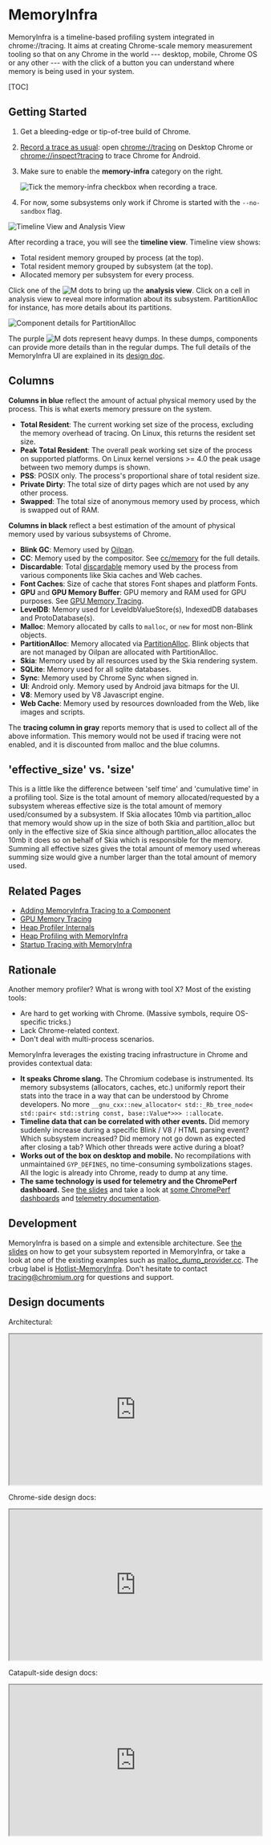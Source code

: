 # MemoryInfra

MemoryInfra is a timeline-based profiling system integrated in chrome://tracing.
It aims at creating Chrome-scale memory measurement tooling so that on any
Chrome in the world --- desktop, mobile, Chrome OS or any other --- with the
click of a button you can understand where memory is being used in your system.

[TOC]

## Getting Started

 1. Get a bleeding-edge or tip-of-tree build of Chrome.

 2. [Record a trace as usual][record-trace]: open [chrome://tracing][tracing]
    on Desktop Chrome or [chrome://inspect?tracing][inspect-tracing] to trace
    Chrome for Android.

 3. Make sure to enable the **memory-infra** category on the right.

      ![Tick the memory-infra checkbox when recording a trace.][memory-infra-box]

 4. For now, some subsystems only work if Chrome is started with the
    `--no-sandbox` flag. 
    <!-- TODO(primiano) TODO(ssid): https://crbug.com/461788 -->

[record-trace]:     https://sites.google.com/a/chromium.org/dev/developers/how-tos/trace-event-profiling-tool/recording-tracing-runs
[tracing]:          chrome://tracing
[inspect-tracing]:  chrome://inspect?tracing
[memory-infra-box]: https://storage.googleapis.com/chromium-docs.appspot.com/1c6d1886584e7cc6ffed0d377f32023f8da53e02

![Timeline View and Analysis View][tracing-views]

After recording a trace, you will see the **timeline view**. Timeline view
shows:

 * Total resident memory grouped by process (at the top).
 * Total resident memory grouped by subsystem (at the top).
 * Allocated memory per subsystem for every process.

Click one of the ![M][m-blue] dots to bring up the **analysis view**. Click
on a cell in analysis view to reveal more information about its subsystem.
PartitionAlloc for instance, has more details about its partitions.

![Component details for PartitionAlloc][partalloc-details]

The purple ![M][m-purple] dots represent heavy dumps. In these dumps, components
can provide more details than in the regular dumps. The full details of the
MemoryInfra UI are explained in its [design doc][mi-ui-doc].

[tracing-views]:     https://storage.googleapis.com/chromium-docs.appspot.com/db12015bd262385f0f8bd69133330978a99da1ca
[m-blue]:            https://storage.googleapis.com/chromium-docs.appspot.com/b60f342e38ff3a3767bbe4c8640d96a2d8bc864b
[partalloc-details]: https://storage.googleapis.com/chromium-docs.appspot.com/02eade61d57c83f8ef8227965513456555fc3324
[m-purple]:          https://storage.googleapis.com/chromium-docs.appspot.com/d7bdf4d16204c293688be2e5a0bcb2bf463dbbc3
[mi-ui-doc]:         https://docs.google.com/document/d/1b5BSBEd1oB-3zj_CBAQWiQZ0cmI0HmjmXG-5iNveLqw/edit

## Columns

**Columns in blue** reflect the amount of actual physical memory used by the
process. This is what exerts memory pressure on the system.

 * **Total Resident**: The current working set size of the process, excluding
   the memory overhead of tracing. On Linux, this returns the resident set size.
 * **Peak Total Resident**: The overall peak working set size of the process on
   supported platforms. On Linux kernel versions >= 4.0 the peak usage between
   two memory dumps is shown.
 * **PSS**: POSIX only. The process's proportional share of total resident size.
 * **Private Dirty**: The total size of dirty pages which are not used by any
   other process.
 * **Swapped**: The total size of anonymous memory used by process, which is
   swapped out of RAM.

**Columns in black** reflect a best estimation of the amount of physical
memory used by various subsystems of Chrome.

 * **Blink GC**: Memory used by [Oilpan][oilpan].
 * **CC**: Memory used by the compositor.
   See [cc/memory][cc-memory] for the full details.
 * **Discardable**: Total [discardable][discardable] memory used by the process
   from various components like Skia caches and Web caches.
 * **Font Caches**: Size of cache that stores Font shapes and platform Fonts.
 * **GPU** and **GPU Memory Buffer**: GPU memory and RAM used for GPU purposes.
   See [GPU Memory Tracing][gpu-memory].
 * **LevelDB**: Memory used for LeveldbValueStore(s), IndexedDB databases and
   ProtoDatabase(s).
 * **Malloc**: Memory allocated by calls to `malloc`, or `new` for most
     non-Blink objects.
 * **PartitionAlloc**: Memory allocated via [PartitionAlloc][partalloc].
   Blink objects that are not managed by Oilpan are allocated with
   PartitionAlloc.
 * **Skia**: Memory used by all resources used by the Skia rendering system.
 * **SQLite**: Memory used for all sqlite databases.
 * **Sync**: Memory used by Chrome Sync when signed in.
 * **UI**: Android only. Memory used by Android java bitmaps for the UI.
 * **V8**: Memory used by V8 Javascript engine.
 * **Web Cache**: Memory used by resources downloaded from the Web, like images
   and scripts.

The **tracing column in gray** reports memory that is used to collect all of the
above information. This memory would not be used if tracing were not enabled,
and it is discounted from malloc and the blue columns.

<!-- TODO(primiano): Improve this. https://crbug.com/??? -->

[oilpan]:     /third_party/WebKit/Source/platform/heap/BlinkGCDesign.md
[discardable]:base/memory/discardable_memory.h
[cc-memory]:  probe-cc.md
[gpu-memory]: probe-gpu.md
[partalloc]:  /base/allocator/partition_allocator/PartitionAlloc.md

## 'effective\_size' vs. 'size'

This is a little like the difference between 'self time' and 'cumulative time'
in a profiling tool. Size is the total amount of memory allocated/requested
by a subsystem whereas effective size is the total amount of memory
used/consumed by a subsystem. If Skia allocates 10mb via partition_alloc
that memory would show up in the size of both Skia and partition_alloc
but only in the effective size of Skia since although partition_alloc
allocates the 10mb it does so on behalf of Skia which is responsible
for the memory. Summing all effective sizes gives the total amount of
memory used whereas summing size would give a number larger than the total
amount of memory used.

## Related Pages

 * [Adding MemoryInfra Tracing to a Component](adding_memory_infra_tracing.md)
 * [GPU Memory Tracing](probe-gpu.md)
 * [Heap Profiler Internals](heap_profiler_internals.md)
 * [Heap Profiling with MemoryInfra](heap_profiler.md)
 * [Startup Tracing with MemoryInfra](memory_infra_startup_tracing.md)

## Rationale

Another memory profiler? What is wrong with tool X?
Most of the existing tools:

 * Are hard to get working with Chrome. (Massive symbols, require OS-specific
   tricks.)
 * Lack Chrome-related context.
 * Don't deal with multi-process scenarios.

MemoryInfra leverages the existing tracing infrastructure in Chrome and provides
contextual data:

 * **It speaks Chrome slang.**
   The Chromium codebase is instrumented. Its memory subsystems (allocators,
   caches, etc.) uniformly report their stats into the trace in a way that can
   be understood by Chrome developers. No more
   `__gnu_cxx::new_allocator< std::_Rb_tree_node< std::pair< std::string const, base::Value*>>> ::allocate`.
 * **Timeline data that can be correlated with other events.**
   Did memory suddenly increase during a specific Blink / V8 / HTML parsing
   event? Which subsystem increased? Did memory not go down as expected after
   closing a tab? Which other threads were active during a bloat?
 * **Works out of the box on desktop and mobile.**
   No recompilations with unmaintained `GYP_DEFINES`, no time-consuming
   symbolizations stages. All the logic is already into Chrome, ready to dump at
   any time.
 * **The same technology is used for telemetry and the ChromePerf dashboard.**
   See [the slides][chromeperf-slides] and take a look at
   [some ChromePerf dashboards][chromeperf] and
   [telemetry documentation][telemetry].

[chromeperf-slides]: https://docs.google.com/presentation/d/1OyxyT1sfg50lA36A7ibZ7-bBRXI1kVlvCW0W9qAmM_0/present?slide=id.gde150139b_0_137
[chromeperf]:        https://chromeperf.appspot.com/report?sid=3b54e60c9951656574e19252fadeca846813afe04453c98a49136af4c8820b8d
[telemetry]:         https://catapult.gsrc.io/telemetry

## Development

MemoryInfra is based on a simple and extensible architecture. See
[the slides][dp-slides] on how to get your subsystem reported in MemoryInfra,
or take a look at one of the existing examples such as
[malloc_dump_provider.cc][malloc-dp]. The crbug label is
[Hotlist-MemoryInfra][hotlist]. Don't hesitate to contact
[tracing@chromium.org][mailtracing] for questions and support.

[dp-slides]:   https://docs.google.com/presentation/d/1GI3HY3Mm5-Mvp6eZyVB0JiaJ-u3L1MMJeKHJg4lxjEI/present?slide=id.g995514d5c_1_45
[malloc-dp]:   https://chromium.googlesource.com/chromium/src.git/+/master/base/trace_event/malloc_dump_provider.cc
[hotlist]:     https://code.google.com/p/chromium/issues/list?q=label:Hotlist-MemoryInfra
[mailtracing]: mailto:tracing@chromium.org

## Design documents

Architectural:

<iframe width="100%" height="300px" src="https://docs.google.com/a/google.com/embeddedfolderview?id=0B3KuDeqD-lVJfmp0cW1VcE5XVWNxZndxelV5T19kT2NFSndYZlNFbkFpc3pSa2VDN0hlMm8">
</iframe>

Chrome-side design docs:

<iframe width="100%" height="300px" src="https://docs.google.com/a/google.com/embeddedfolderview?id=0B3KuDeqD-lVJfndSa2dleUQtMnZDeWpPZk1JV0QtbVM5STkwWms4YThzQ0pGTmU1QU9kNVk">
</iframe>

Catapult-side design docs:

<iframe width="100%" height="300px" src="https://docs.google.com/a/google.com/embeddedfolderview?id=0B3KuDeqD-lVJfm10bXd5YmRNWUpKOElOWS0xdU1tMmV1S3F4aHo0ZDJLTmtGRy1qVnQtVWM">
</iframe>
